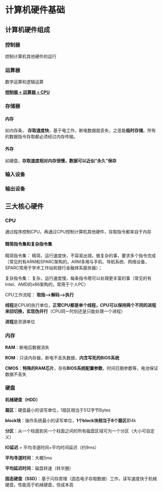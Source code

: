 # 计算机硬件基础

## 计算机硬件组成

### 控制器

控制计算机其他硬件的运行

### 运算器

数学运算和逻辑运算

**<u>控制器 + 运算器 = CPU</u>**

### 存储器

#### 内存

如内存条， **存取速度快**，基于电工作，断电数据就丢失，之恶能**临时存储**。所有的数据指令存取都必须经过内存传输。

#### 外存

如硬盘，**存取速度相对内存很慢，数据可以近似“永久”保存**

### 输入设备

### 输出设备



## 三大核心硬件

### CPU

通过程序控制CPU，再通过CPU控制计算机其他硬件，存取指令都来自于内存

#### 精简指令集和复杂指令集

精简指令集： 精简，运行速度快，不容易出错，做复杂的事，要求多个指令完成（常见的有ARM和SPARC架构的，ARM多用与手机、导航系统、网络设备，SPARC常用于学术工作站和银行金融体系服务器）；

复杂指令集： 复杂，运行速度慢，每条指令嗯可以处理更丰富的事（常见的有Intel、AMD的x86架构的，常用于个人PC）



CPU工作流程： **取指-->解码-->执行**



**线程**是CPU的执行单位，**正常CPU都是单个线程，CPU可以保持两个不同的进程来回切换，实现伪并行**（CPU同一时刻还是只能处理一个进程）

**进程**是资源单位



### 内存

**RAM**：断电后数据消失

**ROM**：只读内存器，断电不丢失数据，**内含写死的BIOS系统**

**CMOS**：**特殊的RAM芯片**，存有**BIOS系统配置参数**，时间日期参数等，电池保证数据不丢失

### 硬盘

**机械硬盘（HDD）**

**扇区**：硬盘最小的读写单位，1扇区相当于512字节Bytes

**block块**：操作系统最小的读写单位，**1个block块相当于8个扇区**即4k

**分区**：从一个柱面到另一个柱面之间的所有磁盘区域可为一个分区（大小可自定义）

**IO延迟** = 平均寻道时间+平均时间延迟（约9ms）

**平均寻道时间**：大概5ms

**平均延迟时间**：磁盘转速（转半圈）

**固态硬盘（SSD）**：基于闪存原理（固态电子存取数据）工作，读写速度快于机械硬盘，性能高于机械硬盘，但成本高

